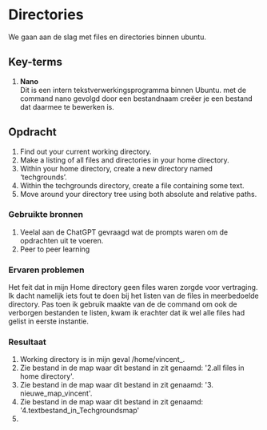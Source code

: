 # Directories
We gaan aan de slag met files en directories binnen ubuntu.



## Key-terms
1. **Nano**  
Dit is een intern tekstverwerkingsprogramma binnen Ubuntu. met de command nano gevolgd door een bestandnaam creëer je een bestand dat daarmee te bewerken is.  


## Opdracht
1. Find out your current working directory.  
2. Make a listing of all files and directories in your home directory.  
3. Within your home directory, create a new directory named ‘techgrounds’. 
4. Within the techgrounds directory, create a file containing some text.  
5. Move around your directory tree using both absolute and relative paths.

### Gebruikte bronnen
1. Veelal aan de ChatGPT gevraagd wat de prompts waren om de opdrachten uit te voeren.  
2. Peer to peer learning


### Ervaren problemen
Het feit dat in mijn Home directory geen files waren zorgde voor vertraging. Ik dacht namelijk iets fout te doen bij het listen van de files in meerbedoelde directory. Pas toen ik gebruik maakte van de de command om ook de verborgen bestanden te listen, kwam ik erachter dat ik wel alle files had gelist in eerste instantie. 

### Resultaat
1. Working directory is in mijn geval /home/vincent_.
2. Zie bestand in de map waar dit bestand in zit genaamd: '2.all files in home directory'.
3. Zie bestand in de map waar dit bestand in zit genaamd: '3. nieuwe_map_vincent'.
4. Zie bestand in de map waar dit bestand in zit genaamd: '4.textbestand_in_Techgroundsmap'
5. 

